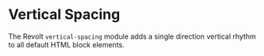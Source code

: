 # Vertical Spacing

The Revolt `vertical-spacing` module adds a single direction vertical rhythm
to all default HTML block elements.